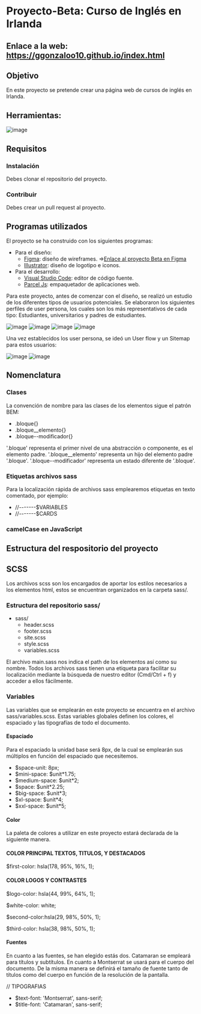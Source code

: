 # Proyecto-Beta: Curso de Inglés en Irlanda

## **Enlace a la web:** https://ggonzaloo10.github.io/index.html

## **Objetivo**


En este proyecto se pretende crear una página web de cursos de inglés en Irlanda.

## **Herramientas:**

![image](https://user-images.githubusercontent.com/92878148/169273737-4c4980e7-0d60-46b9-822b-56c6aca19239.png)


## **Requisitos**
### **Instalación**
Debes clonar el repositorio del proyecto.
### **Contribuir**
Debes crear un pull request al proyecto.

## **Programas utilizados**
El proyecto se ha construido con los siguientes programas:
- Para el diseño:
  - <a href="https://www.figma.com/">Figma</a>: diseño de wireframes. =><a href="https://www.figma.com/file/2A9JSXvIeSVtFotWoL3yDe/Gonzalo-Soriano---Proyecto-Beta?node-id=0%3A1">Enlace al proyecto Beta en Figma</a>
  - <a href="https://www.adobe.com/products/illustrator.html">Illustrator</a>: diseño de logotipo e iconos.
- Para el desarrollo:
  - <a href="https://code.visualstudio.com/">Visual Studio Code</a>: editor de código fuente.
  - <a href="https://parceljs.org/">Parcel Js</a>: empaquetador de aplicaciones web.

Para este proyecto, antes de comenzar con el diseño, se realizó un estudio de los diferentes tipos de usuarios potenciales. Se elaboraron los siguientes perfiles de user persona, los cuales son los más representativos de cada tipo: Estudiantes, universitarios y padres de estudiantes.

![image](https://user-images.githubusercontent.com/92878148/169265914-a221c2e6-15d7-45ee-8df4-ee4834314215.png)
![image](https://user-images.githubusercontent.com/92878148/169265594-8577768f-0179-4ccd-80dd-a1353a2628dd.png)
![image](https://user-images.githubusercontent.com/92878148/169265615-d5103a23-7579-4e39-8e9a-5d6b5f86d549.png)
![image](https://user-images.githubusercontent.com/92878148/169265640-022c1ff5-7f6f-489f-88c5-dad31229ce06.png)

Una vez establecidos los user persona, se ideó un User flow y un Sitemap para estos usuarios:

![image](https://user-images.githubusercontent.com/92878148/169267743-0b8eb87f-d754-46ff-b114-11e76308d42c.png)
![image](https://user-images.githubusercontent.com/92878148/169267860-732a78eb-fb07-426e-8de3-7861fd3f9b9a.png)




## **Nomenclatura**

### **Clases**

La convención de nombre para las clases de los elementos sigue el patrón BEM:

- .bloque{}
- .bloque__elemento{}
- .bloque--modificador{}

'.bloque' representa el primer nivel de una abstracción o componente, es el elemento padre.
'.bloque__elemento' representa un hijo del elemento padre '.bloque'.
'.bloque--modificador' representa un estado diferente de '.bloque'.

<!-- Ejemplo sacado del proyecto -->

### **Etiquetas archivos sass**

Para la localización rápida de archivos sass emplearemos etiquetas en texto comentado, por ejemplo:

- //-------$VARIABLES
- //-------$CARDS

### **camelCase en JavaScript**



## **Estructura del respositorio del proyecto**





## **SCSS**

Los archivos scss son los encargados de aportar los estilos necesarios a los elementos html, estos se encuentran organizados en la carpeta sass/.

### **Estructura del repositorio sass/**

- sass/
  - header.scss
  - footer.scss
  - site.scss
  - style.scss
  - variables.scss

El archivo main.sass nos indica el path de los elementos así como su nombre. Todos los archivos sass tienen una etiqueta para facilitar su localización mediante la búsqueda de nuestro editor (Cmd/Ctrl + f) y acceder a ellos fácilmente.


### **Variables**

Las variables que se emplearán en este proyecto se encuentra en el archivo sass/variables.scss. Estas variables globales definen los colores, el espaciado y las tipografías de todo el documento.

#### **Espaciado**

Para el espaciado la unidad base será 8px, de la cual se emplearán sus múltiplos en función del espaciado que necesitemos.

- $space-unit: 8px;
- $mini-space: $unit*1.75;
- $medium-space: $unit*2;
- $space: $unit*2.25;
- $big-space: $unit*3;
- $xl-space: $unit*4;
- $xxl-space: $unit*5;

#### **Color**

La paleta de colores a utilizar en este proyecto estará declarada de la siguiente manera.
#### **COLOR PRINCIPAL TEXTOS, TITULOS, Y DESTACADOS**
$first-color: hsla(178, 95%, 16%, 1);

#### **COLOR LOGOS Y CONTRASTES**
$logo-color: hsla(44, 99%, 64%, 1);

$white-color: white;

$second-color:hsla(29, 98%, 50%, 1);

$third-color: hsla(38, 98%, 50%, 1);

#### **Fuentes**

En cuanto a las fuentes, se han elegido estás dos. Catamaran se empleará para títulos y subtítulos. En cuanto a Montserrat se usará para el cuerpo del documento. De la misma manera se definirá el tamaño de fuente tanto de títulos como del cuerpo en función de la resolución de la pantalla.

// TIPOGRAFIAS
- $text-font: 'Montserrat', sans-serif;
- $title-font: 'Catamaran', sans-serif;
